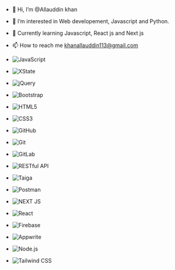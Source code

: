 - 👋 Hi, I’m @Allauddin khan
- 👀 I’m interested in Web developement, Javascript and Python.
- 🌱 Currently learning Javascript, React js and Next js
 
- 📫 How to reach me khanallauddin113@gmail.com
- ![JavaScript](https://img.shields.io/badge/javascript-%23F7DF1E.svg?style=for-the-badge&logo=javascript&logoColor=black)  
- ![XState](https://img.shields.io/badge/xstate-%230077B5.svg?style=for-the-badge&logo=xstate&logoColor=white)  
- ![jQuery](https://img.shields.io/badge/jquery-%230769AD.svg?style=for-the-badge&logo=jquery&logoColor=white)  
- ![Bootstrap](https://img.shields.io/badge/bootstrap-%23563D7C.svg?style=for-the-badge&logo=bootstrap&logoColor=white)  
- ![HTML5](https://img.shields.io/badge/html5-%23E34F26.svg?style=for-the-badge&logo=html5&logoColor=white)  
- ![CSS3](https://img.shields.io/badge/css3-%231572B6.svg?style=for-the-badge&logo=css3&logoColor=white)  
- ![GitHub](https://img.shields.io/badge/github-%23121011.svg?style=for-the-badge&logo=github&logoColor=white)  
- ![Git](https://img.shields.io/badge/git-%23F05033.svg?style=for-the-badge&logo=git&logoColor=white)  
- ![GitLab](https://img.shields.io/badge/gitlab-%23FC6D26.svg?style=for-the-badge&logo=gitlab&logoColor=white)  
- ![RESTful API](https://img.shields.io/badge/REST-API-%23000000.svg?style=for-the-badge&logo=postman&logoColor=white)  
- ![Taiga](https://img.shields.io/badge/taiga-%23448A36.svg?style=for-the-badge&logo=taiga&logoColor=white)  
- ![Postman](https://img.shields.io/badge/postman-%23FF6C37.svg?style=for-the-badge&logo=postman&logoColor=white)
- ![NEXT JS](https://img.shields.io/badge/Next.js-%23FF6C37.svg?style=for-the-badge&logo=Next.js&logoColor=white)
- ![React](https://img.shields.io/badge/React-%23FF6C37.svg?style=for-the-badge&logo=React&logoColor=white)
- ![Firebase](https://img.shields.io/badge/Firebase-%23FF6C37.svg?style=for-the-badge&logo=Firebase&logoColor=white)
- ![Appwrite](https://img.shields.io/badge/Appwrite-%23FF6C37.svg?style=for-the-badge&logo=Appwrite&logoColor=white)
- ![Node.js](https://img.shields.io/badge/Node.js-%23FF6C37.svg?style=for-the-badge&logo=Node.js&logoColor=white)
- ![Tailwind CSS](https://img.shields.io/badge/Tailwind-%23FF6C37.svg?style=for-the-badge&logo=Tailwind&logoColor=white)

<!---
allauddin123982/allauddin123982 is a ✨ special ✨ repository because its `README.md` (this file) appears on your GitHub profile.
You can click the Preview link to take a look at your changes.
--->
